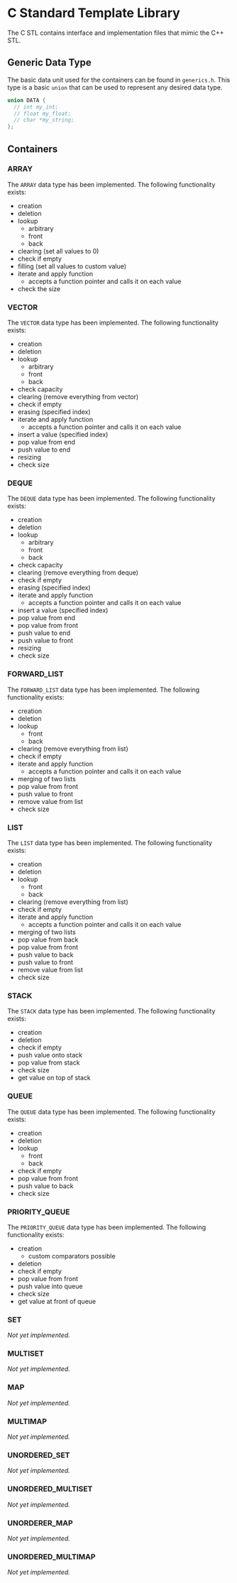 # C Standard Template Library

The C STL contains interface and implementation files that mimic the C++ STL.

## Generic Data Type

The basic data unit used for the containers can be found in `generics.h`. This type is a basic `union` that can be used to represent any desired data type.

```c
union DATA {
  // int my_int;
  // float my_float;
  // char *my_string;
};
```

## Containers

### ARRAY
The `ARRAY` data type has been implemented. The following functionality exists:

* creation
* deletion
* lookup
  * arbitrary
  * front
  * back
* clearing (set all values to 0)
* check if empty
* filling (set all values to custom value)
* iterate and apply function
  * accepts a function pointer and calls it on each value
* check the size

### VECTOR
The `VECTOR` data type has been implemented. The following functionality exists:

* creation
* deletion
* lookup
  * arbitrary
  * front
  * back
* check capacity
* clearing (remove everything from vector)
* check if empty
* erasing (specified index)
* iterate and apply function
  * accepts a function pointer and calls it on each value
* insert a value (specified index)
* pop value from end
* push value to end
* resizing
* check size

### DEQUE
The `DEQUE` data type has been implemented. The following functionality exists:

* creation
* deletion
* lookup
  * arbitrary
  * front
  * back
* check capacity
* clearing (remove everything from deque)
* check if empty
* erasing (specified index)
* iterate and apply function
  * accepts a function pointer and calls it on each value
* insert a value (specified index)
* pop value from end
* pop value from front
* push value to end
* push value to front
* resizing
* check size

### FORWARD_LIST
The `FORWARD_LIST` data type has been implemented. The following functionality exists:

* creation
* deletion
* lookup
  * front
  * back
* clearing (remove everything from list)
* check if empty
* iterate and apply function
  * accepts a function pointer and calls it on each value
* merging of two lists
* pop value from front
* push value to front
* remove value from list
* check size

### LIST
The `LIST` data type has been implemented. The following functionality exists:

* creation
* deletion
* lookup
  * front
  * back
* clearing (remove everything from list)
* check if empty
* iterate and apply function
  * accepts a function pointer and calls it on each value
* merging of two lists
* pop value from back
* pop value from front
* push value to back
* push value to front
* remove value from list
* check size

### STACK
The `STACK` data type has been implemented. The following functionality exists:

* creation
* deletion
* check if empty
* push value onto stack
* pop value from stack
* check size
* get value on top of stack

### QUEUE
The `QUEUE` data type has been implemented. The following functionality exists:

* creation
* deletion
* lookup
  * front
  * back
* check if empty
* pop value from front
* push value to back
* check size

### PRIORITY_QUEUE
The `PRIORITY_QUEUE` data type has been implemented. The following functionality exists:

* creation
  * custom comparators possible
* deletion
* check if empty
* pop value from front
* push value into queue
* check size
* get value at front of queue

### SET
*Not yet implemented.*

### MULTISET
*Not yet implemented.*

### MAP
*Not yet implemented.*

### MULTIMAP
*Not yet implemented.*

### UNORDERED_SET
*Not yet implemented.*

### UNORDERED_MULTISET
*Not yet implemented.*

### UNORDERER_MAP
*Not yet implemented.*

### UNORDERED_MULTIMAP
*Not yet implemented.*


